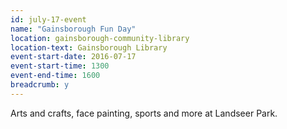 ```yaml
---
id: july-17-event
name: "Gainsborough Fun Day"
location: gainsborough-community-library
location-text: Gainsborough Library
event-start-date: 2016-07-17
event-start-time: 1300
event-end-time: 1600
breadcrumb: y
---
```

Arts and crafts, face painting, sports and more at Landseer Park.
